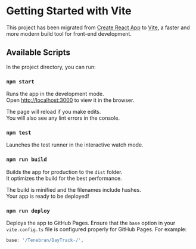 # Getting Started with Vite

This project has been migrated from [Create React App](https://github.com/facebook/create-react-app) to [Vite](https://vitejs.dev/), a faster and more modern build tool for front-end development.

## Available Scripts

In the project directory, you can run:

### `npm start`

Runs the app in the development mode.\
Open [http://localhost:3000](http://localhost:3000) to view it in the browser.

The page will reload if you make edits.\
You will also see any lint errors in the console.

### `npm test`

Launches the test runner in the interactive watch mode.

### `npm run build`

Builds the app for production to the `dist` folder.\
It optimizes the build for the best performance.

The build is minified and the filenames include hashes.\
Your app is ready to be deployed!

### `npm run deploy`

Deploys the app to GitHub Pages. Ensure that the `base` option in your `vite.config.ts` file is configured properly for GitHub Pages. For example:
```typescript
base: '/Tenebran/DayTrack-/',


